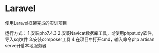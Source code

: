 # Laravel

 使用Laravel框架完成的实训项目

运行方式：
1.安装php7.4.3
2.安装Navicat数据库工具，或使用phpstudy软件，导入sql文件
3.安装composer工具
4.在项目中打开cmd，输入命令php artisan serve开启本地服务器
